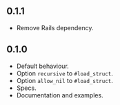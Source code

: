 ## 0.1.1

- Remove Rails dependency.

## 0.1.0

- Default behaviour.
- Option `recursive` to `#load_struct`.
- Option `allow_nil` to `#load_struct`.
- Specs.
- Documentation and examples.
